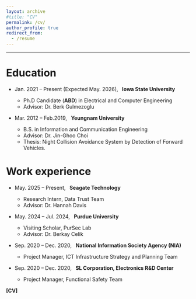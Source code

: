 ```yaml
---
layout: archive
#title: "CV"
permalink: /cv/
author_profile: true
redirect_from:
  - /resume
---
```



------

Education
======
* Jan. 2021 – Present (Expected May. 2026),&ensp; **Iowa State University**
  * Ph.D Candidate (**ABD**) in Electrical and Computer Engineering
  * Advisor: Dr. Berk Gulmezoglu
 
* Mar. 2012 – Feb.2019,&ensp; **Yeungnam University**
  * B.S. in Information and Communication Engineering
  * Advisor: Dr. Jin-Ghoo Choi
  * Thesis: Night Collision Avoidance System by Detection of Forward Vehicles.

Work experience
======
* May. 2025 – Present,&ensp; **Seagate Technology**
  * Research Intern, Data Trust Team
  * Advisor: Dr. Hannah Davis

* May. 2024 – Jul. 2024,&ensp; **Purdue University**
  * Visiting Scholar, PurSec Lab
  * Advisor: Dr. Berkay Celik

* Sep. 2020 – Dec. 2020,&ensp; **National Information Society Agency (NIA)**
  * Project Manager, ICT Infrastructure Strategy and Planning Team
    
* Sep. 2020 – Dec. 2020,&ensp; **SL Corporation, Electronics R&D Center**
  * Project Manager, Functional Safety Team

<a href="/files/SeonghunSon_CV.pdf" target="_blank" style="text-decoration: none;"><b>[CV]</b></a> <br/> 

<!--  
Under Construction
------
<!--
Education
======
* Ph.D in Version Control Theory, GitHub University, 2018 (expected)
* M.S. in Jekyll, GitHub University, 2014
* B.S. in GitHub, GitHub University, 2012

Work experience
======
* Spring 2024: Academic Pages Collaborator
  * GitHub University
  * Duties includes: Updates and improvements to template
  * Supervisor: The Users

* Fall 2015: Research Assistant
  * GitHub University
  * Duties included: Merging pull requests
  * Supervisor: Professor Hub

* Summer 2015: Research Assistant
  * GitHub University
  * Duties included: Tagging issues
  * Supervisor: Professor Git
  
Skills
======
* Skill 1
* Skill 2
  * Sub-skill 2.1
  * Sub-skill 2.2
  * Sub-skill 2.3
* Skill 3

Publications
======
  <ul>{% for post in site.publications reversed %}
    {% include archive-single-cv.html %}
  {% endfor %}</ul>
  
Talks
======
  <ul>{% for post in site.talks reversed %}
    {% include archive-single-talk-cv.html  %}
  {% endfor %}</ul>
  
Teaching
======
  <ul>{% for post in site.teaching reversed %}
    {% include archive-single-cv.html %}
  {% endfor %}</ul>
  
Service and leadership
======
* Currently signed in to 43 different slack teams -->
